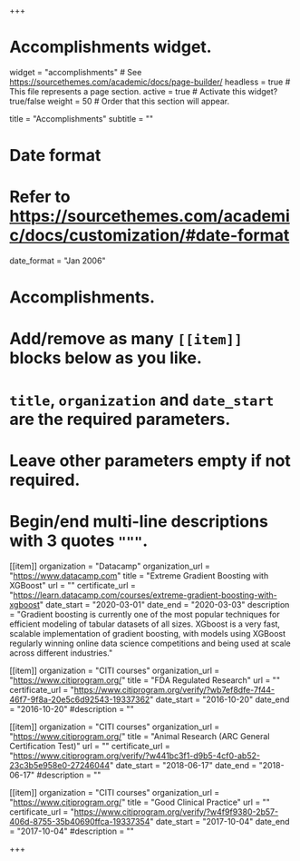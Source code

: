 +++
# Accomplishments widget.
widget = "accomplishments"  # See https://sourcethemes.com/academic/docs/page-builder/
headless = true  # This file represents a page section.
active = true  # Activate this widget? true/false
weight = 50  # Order that this section will appear.

title = "Accomplish&shy;ments"
subtitle = ""

# Date format
#   Refer to https://sourcethemes.com/academic/docs/customization/#date-format
date_format = "Jan 2006"

# Accomplishments.
#   Add/remove as many `[[item]]` blocks below as you like.
#   `title`, `organization` and `date_start` are the required parameters.
#   Leave other parameters empty if not required.
#   Begin/end multi-line descriptions with 3 quotes `"""`.

[[item]]
  organization = "Datacamp"
  organization_url = "https://www.datacamp.com"
  title = "Extreme Gradient Boosting with XGBoost"
  url = ""
  certificate_url = "https://learn.datacamp.com/courses/extreme-gradient-boosting-with-xgboost"
  date_start = "2020-03-01"
  date_end = "2020-03-03"
  description = "Gradient boosting is currently one of the most popular techniques for efficient modeling of tabular datasets of all sizes. XGboost is a very fast, scalable implementation of gradient boosting, with models using XGBoost regularly winning online data science competitions and being used at scale across different industries."

[[item]]
  organization = "CITI courses"
  organization_url = "https://www.citiprogram.org/"
  title = "FDA Regulated Research"
  url = ""
  certificate_url = "https://www.citiprogram.org/verify/?wb7ef8dfe-7f44-46f7-9f8a-20e5c6d92543-19337362"
  date_start = "2016-10-20"
  date_end = "2016-10-20"
  #description = ""
  
[[item]]
  organization = "CITI courses"
  organization_url = "https://www.citiprogram.org/"
  title = "Animal Research (ARC General Certification Test)"
  url = ""
  certificate_url = "https://www.citiprogram.org/verify/?w441bc3f1-d9b5-4cf0-ab52-23c3b5e958e0-27246044"
  date_start = "2018-06-17"
  date_end = "2018-06-17"
  #description = ""
  
[[item]]
  organization = "CITI courses"
  organization_url = "https://www.citiprogram.org/"
  title = "Good Clinical Practice"
  url = ""
  certificate_url = "https://www.citiprogram.org/verify/?w4f9f9380-2b57-406d-8755-35b40690ffca-19337354"
  date_start = "2017-10-04"
  date_end = "2017-10-04"
  #description = ""


+++
